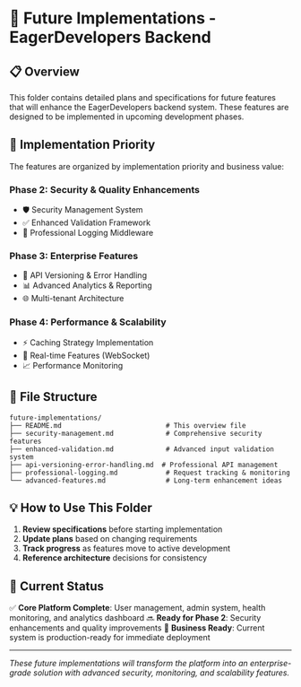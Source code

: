 # 🚀 Future Implementations - EagerDevelopers Backend

## 📋 Overview
This folder contains detailed plans and specifications for future features that will enhance the EagerDevelopers backend system. These features are designed to be implemented in upcoming development phases.

## 🎯 Implementation Priority
The features are organized by implementation priority and business value:

### **Phase 2: Security & Quality Enhancements**
- 🛡️ Security Management System
- ✅ Enhanced Validation Framework  
- 📝 Professional Logging Middleware

### **Phase 3: Enterprise Features**
- 🔄 API Versioning & Error Handling
- 📊 Advanced Analytics & Reporting
- 🌐 Multi-tenant Architecture

### **Phase 4: Performance & Scalability**
- ⚡ Caching Strategy Implementation
- 🔄 Real-time Features (WebSocket)
- 📈 Performance Monitoring

## 📁 File Structure
```
future-implementations/
├── README.md                          # This overview file
├── security-management.md             # Comprehensive security features
├── enhanced-validation.md             # Advanced input validation system
├── api-versioning-error-handling.md  # Professional API management
├── professional-logging.md            # Request tracking & monitoring
└── advanced-features.md               # Long-term enhancement ideas
```

## 💡 How to Use This Folder
1. **Review specifications** before starting implementation
2. **Update plans** based on changing requirements
3. **Track progress** as features move to active development
4. **Reference architecture** decisions for consistency

## 🎊 Current Status
✅ **Core Platform Complete**: User management, admin system, health monitoring, and analytics dashboard
🔜 **Ready for Phase 2**: Security enhancements and quality improvements
🎯 **Business Ready**: Current system is production-ready for immediate deployment

---
*These future implementations will transform the platform into an enterprise-grade solution with advanced security, monitoring, and scalability features.*